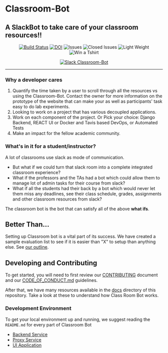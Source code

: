 
# Classroom-Bot

## A SlackBot to take care of your classroom resources!!

<center>

<a href="https://travis-ci.org/github/Ayushi61/Classroom-Bot"><img src="https://travis-ci.org/Ayushi61/Classroom-Bot.svg?branch=master" alt="Build Status"></a>
<a href="https://zenodo.org/badge/latestdoi/288084201"><img src="https://zenodo.org/badge/288084201.svg" alt="DOI"></a>
<img src="https://img.shields.io/github/issues-raw/Ayushi61/Classroom-Bot" alt="Issues">
<img src="https://img.shields.io/github/issues-closed-raw/Ayushi61/Classroom-Bot?style=plastic" alt="Closed Issues">
<img src="https://img.shields.io/github/repo-size/Ayushi61/Classroom-Bot" alt="Light Weight">
<img src="https://img.shields.io/github/issues/Ayushi61/Classroom-Bot/Haktoberfest" alt="Win a Tshirt">

 [![Slack Classroom-Bot](https://img.youtube.com/vi/aldS90l3hYY/0.jpg)](https://www.youtube.com/watch?v=aldS90l3hYY)
 

</center>
<hr>

### Why a developer cares

1. Quantify the time taken by a user to scroll through all the resources vs using the Classroom-Bot. Contact the owner for more information on the prototype of the website that can make your as well as participants' task easy to do lab experiments.
2. Looking to work on a project that has various decoupled applications.
3. Work on each component of the project. Or Pick your choice: Django Backend, REACT UI or Docker and Tavis based DevOps, or Automated Tests
4. Make an impact for the fellow academic community.

### What's in it for a student/instructor?

A lot of classrooms use slack as mode of communication. 

* But what if we could turn that slack room into a complete integrated classroom experience?
* What if the professors and the TAs had a bot which could allow them to manage lot of admin tasks for their course from slack?
* What if all the students had their back by a bot which would never let them miss any deadlines, see their class schedule, 
grades, assignments and other classroom resources from slack?

The classroom bot is the bot that can satisfy all of the above **what ifs**.

## Better Than...

Setting up Classroom bot is a vital part of its success. We have created a sample evaluation list to see if it is easier than "X" to setup than anything else. See [our outline](./docs/testing-the-idea.md).

## Developing and Contributing

To get started, you will need to first review our [CONTRIBUTING](./CONTRIBUTING.md) document and our [CODE_OF_CONDUCT.md](./CODE_OF_CONDUCT.md) guidelines.

After that, we have many resources available in the [docs](./docs) directory of this repository. Take a look at these to understand how Class Room Bot works.

### Development Environment

To get your local environment up and running, we suggest reading the `README.md` for every part of Classroom Bot

* [Backend Service](./backend-service/bot_server/README.md)
* [Proxy Service](./backend-service/bot_proxy_server/README.md)
* [UI Application](./ui/README.md)

